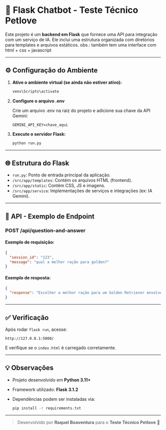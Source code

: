 # 🐾 Flask Chatbot - Teste Técnico Petlove


Este projeto é um **backend em Flask** que fornece uma API para integração com um serviço de IA. Ele inclui uma estrutura organizada com diretórios para templates e arquivos estáticos.
obs.: também tem uma interface com html + css + javascript

---

## ⚙️ Configuração do Ambiente

1. **Ative o ambiente virtual (se ainda não estiver ativo):**

   ```bash
   venv\Scripts\activate
   ```
 2. **Configure o arquivo .env**

    Crie um arquivo .env na raiz do projeto e adicione sua chave da API Gemini:
    ```
    GEMINI_API_KEY=chave_aqui
    ```

4. **Execute o servidor Flask:**

   ```bash
   python run.py
   ```

---

## 🌐 Estrutura do Flask

* `run.py`: Ponto de entrada principal da aplicação.
* `/src/app/templates`: Contém os arquivos HTML (frontend).
* `/src/app/static`: Contém CSS, JS e imagens.
* `/src/app/service`: Implementações de serviços e integrações (ex: IA Gemini).

---

## 🧠 API - Exemplo de Endpoint

### **POST /api/question-and-answer**

#### Exemplo de requisição:

```json
{
  "session_id": "123",
  "message": "qual a melhor ração para golden?"
}
```

#### Exemplo de resposta:

```json
{
  "response": "Escolher a melhor ração para um Golden Retriever envolve considerar a qualidade dos ingredientes, as necessidades nutricionais e as preferências individuais do cão."
}
```

---

## ✅ Verificação

Após rodar `flask run`, acesse:

```
http://127.0.0.1:5000/
```

E verifique se o `index.html` é carregado corretamente.

---

## 💡 Observações

* Projeto desenvolvido em **Python 3.11+**
* Framework utilizado: **Flask 3.1.2**
* Dependências podem ser instaladas via:

  ```bash
  pip install -r requirements.txt
  ```

---

> Desenvolvido por **Raquel Boaventura** para o **Teste Técnico Petlove** 🐶
